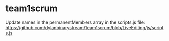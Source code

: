 # team1scrum
Update names in the permanentMembers array in the scripts.js file:
https://github.com/dylanbinarystream/team1scrum/blob/LiveEditing/js/scripts.js
